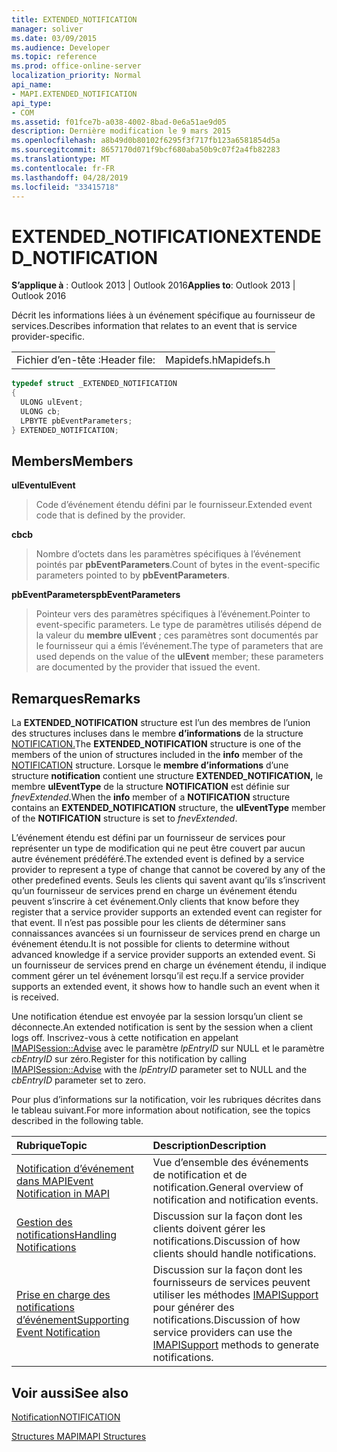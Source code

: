 ```yaml
---
title: EXTENDED_NOTIFICATION
manager: soliver
ms.date: 03/09/2015
ms.audience: Developer
ms.topic: reference
ms.prod: office-online-server
localization_priority: Normal
api_name:
- MAPI.EXTENDED_NOTIFICATION
api_type:
- COM
ms.assetid: f01fce7b-a038-4002-8bad-0e6a51ae9d05
description: Dernière modification le 9 mars 2015
ms.openlocfilehash: a8b49d0b80102f6295f3f717fb123a6581854d5a
ms.sourcegitcommit: 8657170d071f9bcf680aba50b9c07f2a4fb82283
ms.translationtype: MT
ms.contentlocale: fr-FR
ms.lasthandoff: 04/28/2019
ms.locfileid: "33415718"
---
```

# <a name="extended_notification"></a><span data-ttu-id="616ef-103">EXTENDED_NOTIFICATION</span><span class="sxs-lookup"><span data-stu-id="616ef-103">EXTENDED_NOTIFICATION</span></span>

  
  
<span data-ttu-id="616ef-104">**S’applique à** : Outlook 2013 | Outlook 2016</span><span class="sxs-lookup"><span data-stu-id="616ef-104">**Applies to**: Outlook 2013 | Outlook 2016</span></span> 
  
<span data-ttu-id="616ef-105">Décrit les informations liées à un événement spécifique au fournisseur de services.</span><span class="sxs-lookup"><span data-stu-id="616ef-105">Describes information that relates to an event that is service provider-specific.</span></span> 
  
|||
|:-----|:-----|
|<span data-ttu-id="616ef-106">Fichier d’en-tête :</span><span class="sxs-lookup"><span data-stu-id="616ef-106">Header file:</span></span>  <br/> |<span data-ttu-id="616ef-107">Mapidefs.h</span><span class="sxs-lookup"><span data-stu-id="616ef-107">Mapidefs.h</span></span>  <br/> |
   
```cpp
typedef struct _EXTENDED_NOTIFICATION
{
  ULONG ulEvent;
  ULONG cb;
  LPBYTE pbEventParameters;
} EXTENDED_NOTIFICATION;

```

## <a name="members"></a><span data-ttu-id="616ef-108">Members</span><span class="sxs-lookup"><span data-stu-id="616ef-108">Members</span></span>

 <span data-ttu-id="616ef-109">**ulEvent**</span><span class="sxs-lookup"><span data-stu-id="616ef-109">**ulEvent**</span></span>
  
> <span data-ttu-id="616ef-110">Code d’événement étendu défini par le fournisseur.</span><span class="sxs-lookup"><span data-stu-id="616ef-110">Extended event code that is defined by the provider.</span></span>
    
 <span data-ttu-id="616ef-111">**cb**</span><span class="sxs-lookup"><span data-stu-id="616ef-111">**cb**</span></span>
  
> <span data-ttu-id="616ef-112">Nombre d’octets dans les paramètres spécifiques à l’événement pointés par **pbEventParameters**.</span><span class="sxs-lookup"><span data-stu-id="616ef-112">Count of bytes in the event-specific parameters pointed to by **pbEventParameters**.</span></span> 
    
 <span data-ttu-id="616ef-113">**pbEventParameters**</span><span class="sxs-lookup"><span data-stu-id="616ef-113">**pbEventParameters**</span></span>
  
> <span data-ttu-id="616ef-114">Pointeur vers des paramètres spécifiques à l’événement.</span><span class="sxs-lookup"><span data-stu-id="616ef-114">Pointer to event-specific parameters.</span></span> <span data-ttu-id="616ef-115">Le type de paramètres utilisés dépend de la valeur du **membre ulEvent** ; ces paramètres sont documentés par le fournisseur qui a émis l’événement.</span><span class="sxs-lookup"><span data-stu-id="616ef-115">The type of parameters that are used depends on the value of the **ulEvent** member; these parameters are documented by the provider that issued the event.</span></span> 
    
## <a name="remarks"></a><span data-ttu-id="616ef-116">Remarques</span><span class="sxs-lookup"><span data-stu-id="616ef-116">Remarks</span></span>

<span data-ttu-id="616ef-117">La **EXTENDED_NOTIFICATION** structure est l’un des membres de l’union des structures incluses dans le membre **d’informations** de la structure [NOTIFICATION.](notification.md)</span><span class="sxs-lookup"><span data-stu-id="616ef-117">The **EXTENDED_NOTIFICATION** structure is one of the members of the union of structures included in the **info** member of the [NOTIFICATION](notification.md) structure.</span></span> <span data-ttu-id="616ef-118">Lorsque le **membre d’informations** d’une structure **notification** contient une structure **EXTENDED_NOTIFICATION,** le membre **ulEventType** de la structure **NOTIFICATION** est définie sur  _fnevExtended_.</span><span class="sxs-lookup"><span data-stu-id="616ef-118">When the **info** member of a **NOTIFICATION** structure contains an **EXTENDED_NOTIFICATION** structure, the **ulEventType** member of the **NOTIFICATION** structure is set to  _fnevExtended_.</span></span>
  
<span data-ttu-id="616ef-119">L’événement étendu est défini par un fournisseur de services pour représenter un type de modification qui ne peut être couvert par aucun autre événement prédéféré.</span><span class="sxs-lookup"><span data-stu-id="616ef-119">The extended event is defined by a service provider to represent a type of change that cannot be covered by any of the other predefined events.</span></span> <span data-ttu-id="616ef-120">Seuls les clients qui savent avant qu’ils s’inscrivent qu’un fournisseur de services prend en charge un événement étendu peuvent s’inscrire à cet événement.</span><span class="sxs-lookup"><span data-stu-id="616ef-120">Only clients that know before they register that a service provider supports an extended event can register for that event.</span></span> <span data-ttu-id="616ef-121">Il n’est pas possible pour les clients de déterminer sans connaissances avancées si un fournisseur de services prend en charge un événement étendu.</span><span class="sxs-lookup"><span data-stu-id="616ef-121">It is not possible for clients to determine without advanced knowledge if a service provider supports an extended event.</span></span> <span data-ttu-id="616ef-122">Si un fournisseur de services prend en charge un événement étendu, il indique comment gérer un tel événement lorsqu’il est reçu.</span><span class="sxs-lookup"><span data-stu-id="616ef-122">If a service provider supports an extended event, it shows how to handle such an event when it is received.</span></span>
  
<span data-ttu-id="616ef-123">Une notification étendue est envoyée par la session lorsqu’un client se déconnecte.</span><span class="sxs-lookup"><span data-stu-id="616ef-123">An extended notification is sent by the session when a client logs off.</span></span> <span data-ttu-id="616ef-124">Inscrivez-vous à cette notification en appelant [IMAPISession::Advise](imapisession-advise.md) avec le paramètre  _lpEntryID_ sur NULL et le paramètre  _cbEntryID_ sur zéro.</span><span class="sxs-lookup"><span data-stu-id="616ef-124">Register for this notification by calling [IMAPISession::Advise](imapisession-advise.md) with the  _lpEntryID_ parameter set to NULL and the  _cbEntryID_ parameter set to zero.</span></span> 
  
<span data-ttu-id="616ef-125">Pour plus d’informations sur la notification, voir les rubriques décrites dans le tableau suivant.</span><span class="sxs-lookup"><span data-stu-id="616ef-125">For more information about notification, see the topics described in the following table.</span></span>
  
|<span data-ttu-id="616ef-126">**Rubrique**</span><span class="sxs-lookup"><span data-stu-id="616ef-126">**Topic**</span></span>|<span data-ttu-id="616ef-127">**Description**</span><span class="sxs-lookup"><span data-stu-id="616ef-127">**Description**</span></span>|
|:-----|:-----|
|[<span data-ttu-id="616ef-128">Notification d’événement dans MAPI</span><span class="sxs-lookup"><span data-stu-id="616ef-128">Event Notification in MAPI</span></span>](event-notification-in-mapi.md) <br/> |<span data-ttu-id="616ef-129">Vue d’ensemble des événements de notification et de notification.</span><span class="sxs-lookup"><span data-stu-id="616ef-129">General overview of notification and notification events.</span></span>  <br/> |
|[<span data-ttu-id="616ef-130">Gestion des notifications</span><span class="sxs-lookup"><span data-stu-id="616ef-130">Handling Notifications</span></span>](handling-notifications.md) <br/> |<span data-ttu-id="616ef-131">Discussion sur la façon dont les clients doivent gérer les notifications.</span><span class="sxs-lookup"><span data-stu-id="616ef-131">Discussion of how clients should handle notifications.</span></span>  <br/> |
|[<span data-ttu-id="616ef-132">Prise en charge des notifications d’événement</span><span class="sxs-lookup"><span data-stu-id="616ef-132">Supporting Event Notification</span></span>](supporting-event-notification.md) <br/> |<span data-ttu-id="616ef-133">Discussion sur la façon dont les fournisseurs de services peuvent utiliser les méthodes [IMAPISupport](imapisupportiunknown.md) pour générer des notifications.</span><span class="sxs-lookup"><span data-stu-id="616ef-133">Discussion of how service providers can use the [IMAPISupport](imapisupportiunknown.md) methods to generate notifications.</span></span>  <br/> |
   
## <a name="see-also"></a><span data-ttu-id="616ef-134">Voir aussi</span><span class="sxs-lookup"><span data-stu-id="616ef-134">See also</span></span>



[<span data-ttu-id="616ef-135">Notification</span><span class="sxs-lookup"><span data-stu-id="616ef-135">NOTIFICATION</span></span>](notification.md)


[<span data-ttu-id="616ef-136">Structures MAPI</span><span class="sxs-lookup"><span data-stu-id="616ef-136">MAPI Structures</span></span>](mapi-structures.md)


